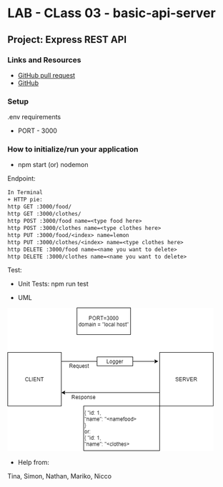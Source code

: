 # LAB - CLass 03 - basic-api-server

## Project: Express REST API

### Links and Resources

+ [GitHub pull request ](https://github.com/stacyburris/basic-api-server/pull/1)
+ [GitHub](https://github.com/stacyburris/basic-api-server)

### Setup

.env requirements

+ PORT - 3000

### How to initialize/run your application

+ npm start (or) nodemon

Endpoint:


```
In Terminal
+ HTTP pie:
http GET :3000/food/
http GET :3000/clothes/
http POST :3000/food name=<type food here>
http POST :3000/clothes name=<type clothes here>
http PUT :3000/food/<index> name=lemon
http PUT :3000/clothes/<index> name=<type clothes here> 
http DELETE :3000/food name=<name you want to delete>
http DELETE :3000/clothes name=<name you want to delete>
```
Test:

+ Unit Tests: npm run test

+ UML

 ![UML Basic Api Server](assets/UML-03.png)

+ Help from:

Tina, Simon, Nathan, Mariko, Nicco